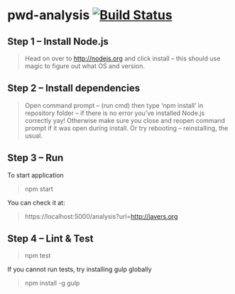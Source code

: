 # pwd-analysis [![Build Status][travis-image]][travis-url]

## Step 1 – Install Node.js
> Head on over to http://nodejs.org and click install – this should use magic to figure out what OS and version.

## Step 2 – Install dependencies
> Open command prompt – (run cmd) then type ‘npm install’ in repository folder – if there is no  error you’ve installed Node.js correctly yay!
Otherwise make sure you close and reopen command prompt if it was open during install. Or try rebooting – reinstalling, the usual.

## Step 3 – Run
To start application
> npm start

You can check it at:
> https://localhost:5000/analysis?url=http://javers.org

## Step 4 – Lint & Test
> npm test

If you cannot run tests, try installing gulp globally
> npm install -g gulp

[travis-image]: https://api.travis-ci.org/pwd-project/pwd-analysis.svg?branch=master
[travis-url]: https://api.travis-ci.org/pwd-project/pwd-analysis